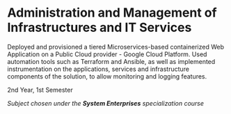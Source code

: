 # Administration and Management of Infrastructures and IT Services

Deployed and provisioned a tiered Microservices-based containerized Web Application on a Public Cloud provider - Google Cloud Platform.
Used automation tools such as Terraform and Ansible, as well as implemented instrumentation on the applications, services and infrastructure components of the solution, to allow monitoring and logging features.

2nd Year, 1st Semester

*Subject chosen under the **System Enterprises** specialization course*
